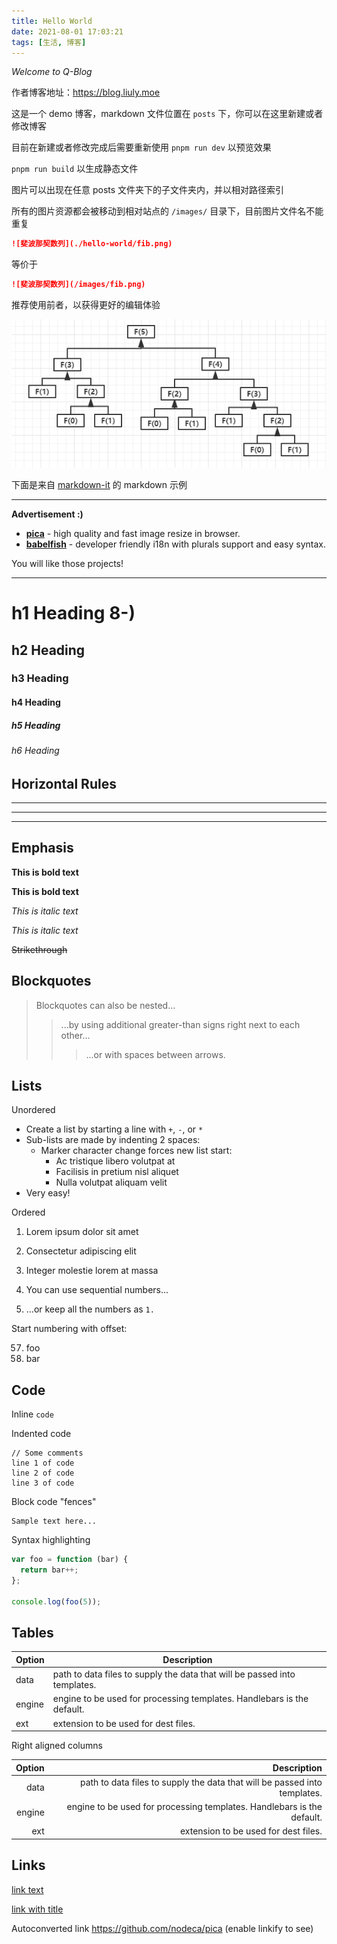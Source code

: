 ```yaml
---
title: Hello World
date: 2021-08-01 17:03:21
tags: [生活, 博客]
---
```


_Welcome to Q-Blog_

作者博客地址：<https://blog.liuly.moe>

这是一个 demo 博客，markdown 文件位置在 `posts` 下，你可以在这里新建或者修改博客

目前在新建或者修改完成后需要重新使用 `pnpm run dev` 以预览效果

`pnpm run build` 以生成静态文件

图片可以出现在任意 posts 文件夹下的子文件夹内，并以相对路径索引

所有的图片资源都会被移动到相对站点的 `/images/` 目录下，目前图片文件名不能重复

```markdown
![斐波那契数列](./hello-world/fib.png)
```

等价于

```markdown
![斐波那契数列](/images/fib.png)
```

推荐使用前者，以获得更好的编辑体验

![斐波那契数列](./hello-world/fib.png)

下面是来自 [markdown-it](https://markdown-it.github.io/) 的 markdown 示例

---

**Advertisement :)**

- **[pica](https://nodeca.github.io/pica/demo/)** - high quality and fast image
  resize in browser.
- **[babelfish](https://github.com/nodeca/babelfish/)** - developer friendly
  i18n with plurals support and easy syntax.

You will like those projects!

---

# h1 Heading 8-)

## h2 Heading

### h3 Heading

#### h4 Heading

##### h5 Heading

###### h6 Heading

## Horizontal Rules

---

---

---

## Emphasis

**This is bold text**

**This is bold text**

_This is italic text_

_This is italic text_

~~Strikethrough~~

## Blockquotes

> Blockquotes can also be nested...
>
> > ...by using additional greater-than signs right next to each other...
> >
> > > ...or with spaces between arrows.

## Lists

Unordered

- Create a list by starting a line with `+`, `-`, or `*`
- Sub-lists are made by indenting 2 spaces:
  - Marker character change forces new list start:
    - Ac tristique libero volutpat at
    * Facilisis in pretium nisl aliquet
    - Nulla volutpat aliquam velit
- Very easy!

Ordered

1. Lorem ipsum dolor sit amet
2. Consectetur adipiscing elit
3. Integer molestie lorem at massa

4. You can use sequential numbers...
5. ...or keep all the numbers as `1.`

Start numbering with offset:

57. foo
1. bar

## Code

Inline `code`

Indented code

    // Some comments
    line 1 of code
    line 2 of code
    line 3 of code

Block code "fences"

```
Sample text here...
```

Syntax highlighting

```js
var foo = function (bar) {
  return bar++;
};

console.log(foo(5));
```

## Tables

| Option | Description                                                               |
| ------ | ------------------------------------------------------------------------- |
| data   | path to data files to supply the data that will be passed into templates. |
| engine | engine to be used for processing templates. Handlebars is the default.    |
| ext    | extension to be used for dest files.                                      |

Right aligned columns

| Option |                                                               Description |
| -----: | ------------------------------------------------------------------------: |
|   data | path to data files to supply the data that will be passed into templates. |
| engine |    engine to be used for processing templates. Handlebars is the default. |
|    ext |                                      extension to be used for dest files. |

## Links

[link text](http://dev.nodeca.com)

[link with title](http://nodeca.github.io/pica/demo/ "title text!")

Autoconverted link https://github.com/nodeca/pica (enable linkify to see)
